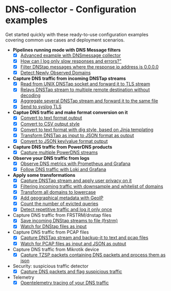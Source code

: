 
# DNS-collector - Configuration examples

Get started quickly with these ready-to-use configuration examples covering common use cases and deployment scenarios.

- **Pipelines running mode with DNS Message filters**
  - [x] [Advanced example with DNSmessage collector](./_examples/use-case-24.yml)
  - [x] [How can I log only slow responses and errors?"](./_examples/use-case-25.yml)
  - [x] [Filter DNStap messages where the response ip address is 0.0.0.0](./_examples/use-case-26.yml)
  - [x] [Detect Newly Observed Domains](./_examples/use-case-31.yml)

- **Capture DNS traffic from incoming DNSTap streams**
  - [x] [Read from UNIX DNSTap socket and forward it to TLS stream](./_examples/use-case-5.yml)
  - [x] [Relays DNSTap stream to multiple remote destination without decoding](./_examples/use-case-12.yml)
  - [x] [Aggregate several DNSTap stream and forward it to the same file](./_examples/use-case-7.yml)
  - [x] [Send to syslog TLS](./_examples/use-case-23.yml)

- **Captue DNS traffic and make format conversion on it**
  - [x] [Convert to text format output](./_examples/use-case-28.yml)
  - [x] [Convert to CSV output style](./_examples/use-case-30.yml)
  - [x] [Convert to text format with dig style, based on Jinja templating](./_examples/use-case-27.yml)
  - [x] [Transform DNSTap as input to JSON format as output](./_examples/use-case-3.yml)
  - [x] [Convert to JSON key/value format output](./_examples/use-case-29.yml)

- **Capture DNS traffic from PowerDNS products**
  - [x] [Capture multiple PowerDNS streams](./_examples/use-case-8.yml)

- **Observe your DNS traffic from logs**
  - [x] [Observe DNS metrics with Prometheus and Grafana](./_examples/use-case-2.yml)
  - [x] [Follow DNS traffic with Loki and Grafana](./_examples/use-case-4.yml)

- **Apply some transformations**
  - [x] [Capture DNSTap stream and apply user privacy on it](./_examples/use-case-6.yml)
  - [x] [Filtering incoming traffic with downsample and whitelist of domains](./_examples/use-case-9.yml)
  - [x] [Transform all domains to lowercase](./_examples/use-case-10.yml)
  - [x] [Add geographical metadata with GeoIP](./_examplesuse-case-11.yml)
  - [x] [Count the number of evicted queries](./_examples/use-case-18.yml)
  - [x] [Detect repetitive traffic and log it only once](./_examples/use-case-20.yml)

- Capture DNS traffic from FRSTRM/dnstap files
  - [x] [Save incoming DNStap streams to file (frstrm)](./_examples/use-case-13.yml)
  - [x] [Watch for DNStap files as input](./_examples/use-case-14.yml)

- Capture DNS traffic from PCAP files
  - [x] [Capture DNSTap stream and backup-it to text and pcap files](./_examples/use-case-1.yml)
  - [x] [Watch for PCAP files as input and JSON as output](./_examples/use-case-15.yml)

- Capture DNS traffic from Mikrotik device
  - [x] [Capture TZSP packets containing DNS packets and process them as json](./_examples/use-case-17.yml)

- Security: suspicious traffic detector
  - [x] [Capture DNS packets and flag suspicious traffic](./_examples/use-case-19.yml)

- Telemetry
  - [x] [Opentelemetry tracing of your DNS traffic](./_examples/use-case-32.yml)
